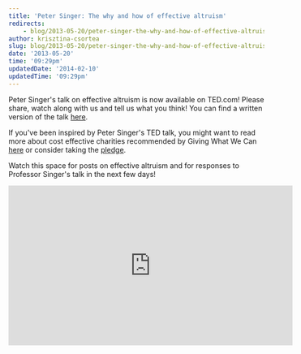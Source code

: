 ```yaml
---
title: 'Peter Singer: The why and how of effective altruism'
redirects:
    - blog/2013-05-20/peter-singer-the-why-and-how-of-effective-altruism
author: krisztina-csortea
slug: blog/2013-05-20/peter-singer-the-why-and-how-of-effective-altruism
date: '2013-05-20'
time: '09:29pm'
updatedDate: '2014-02-10'
updatedTime: '09:29pm'
---
```

Peter Singer's talk on effective altruism is now available on TED.com! Please share, watch along with us and tell us what you think! You can find a written version of the talk [here](http://blog.ted.com/2013/03/01/effective-altruism-peter-singer-at-ted2013/).

If you've been inspired by Peter Singer's TED talk, you might want to read more about cost effective charities recommended by Giving What We Can [here](http://www.givingwhatwecan.org/where-to-give) or consider taking the [pledge](http://www.givingwhatwecan.org/getting-involved/the-pledge).

Watch this space for posts on effective altruism and for responses to Professor Singer's talk in the next few days!

<iframe src="http://embed.ted.com/talks/peter_singer_the_why_and_how_of_effective_altruism.html" frameborder="0" scrolling="no" width="560" height="315"></iframe>